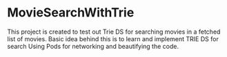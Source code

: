 # MovieSearchWithTrie
This project is created to test out Trie DS for searching movies in a fetched list of movies.
Basic idea behind this is to learn and implement TRIE DS for search
Using Pods for networking and beautifying the code.
